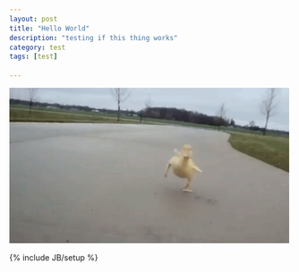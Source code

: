 ```yaml
---
layout: post
title: "Hello World"
description: "testing if this thing works"
category: test 
tags: [test]

---
```

<img src="assets/duckling.gif" alt="duck">

{% include JB/setup %}
